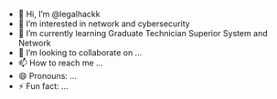 - 👋 Hi, I’m @legalhackk
- 👀 I’m interested in network and cybersecurity
- 🌱 I’m currently learning Graduate Technician Superior System and Network
- 💞️ I’m looking to collaborate on ...
- 📫 How to reach me ...
- 😄 Pronouns: ...
- ⚡ Fun fact: ...

<!---
legalhackk/legalhackk is a ✨ special ✨ repository because its `README.md` (this file) appears on your GitHub profile.
You can click the Preview link to take a look at your changes.
--->
